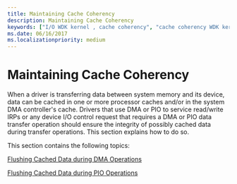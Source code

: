 ```yaml
---
title: Maintaining Cache Coherency
description: Maintaining Cache Coherency
keywords: ["I/O WDK kernel , cache coherency", "cache coherency WDK kernel", "integrity WDK I/O", "data transfers WDK kernel , cache coherency", "transferring data WDK kernel , cache coherency", "memory management WDK kernel , cache coherency", "processor cache WDK I/O"]
ms.date: 06/16/2017
ms.localizationpriority: medium
---
```


# Maintaining Cache Coherency


When a driver is transferring data between system memory and its device, data can be cached in one or more processor caches and/or in the system DMA controller's cache. Drivers that use DMA or PIO to service read/write IRPs or any device I/O control request that requires a DMA or PIO data transfer operation should ensure the integrity of possibly cached data during transfer operations. This section explains how to do so.

This section contains the following topics:

[Flushing Cached Data during DMA Operations](flushing-cached-data-during-dma-operations.md)

[Flushing Cached Data during PIO Operations](flushing-cached-data-during-pio-operations.md)

 

 




